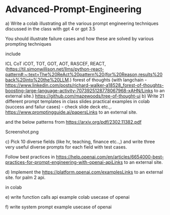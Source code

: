 # Advanced-Prompt-Engineering

a) Write a colab illustrating all the various prompt engineering techniques discussed in the class with gpt 4 or gpt 3.5

You should illustrate failure cases and how these are solved by various prompting techniques

include

ICL
CoT
iCOT,
TOT,
GOT,
AOT,
RASCEF,
REACT,  (https://til.simonwillison.net/llms/python-react-pattern#:~:text=The%20ReAct%20pattern%20(for%20Reason,results%20back%20into%20the%20LLM.)  forest of thoughts  (with langchain - https://www.linkedin.com/posts/richard-walker-a18528_forest-of-thoughts-boosting-large-language-activity-7073925128778067968-xAHN/Links to an external site.)
https://github.com/mazewoods/tree-of-thought-ui
b) Write 21 different prompt templates in class slides practical examples in colab (success and failur cases)   - check slide deck etc.,. https://www.promptingguide.ai/papersLinks to an external site.

and the below patterns from https://arxiv.org/pdf/2302.11382.pdf

Screenshot.png

c)  Pick 10 diverse fields (like hr, teaching, finance etc..,) and write three very useful diverse prompts for each field with test cases.   

 

Follow best practices in https://help.openai.com/en/articles/6654000-best-practices-for-prompt-engineering-with-openai-apiLinks to an external site.

 

d) Implement the https://platform.openai.com/examplesLinks to an external site. for palm 2 api. 

 

in colab

 

e) write function calls api example colab usecase of openai

 

f) write system prompt example usecase of openai
